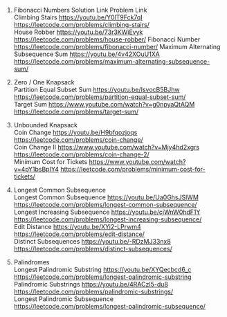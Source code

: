 1. Fibonacci Numbers	Solution Link	Problem Link	
Climbing Stairs	https://youtu.be/Y0lT9Fck7qI	https://leetcode.com/problems/climbing-stairs/	
House Robber	https://youtu.be/73r3KWiEvyk	https://leetcode.com/problems/house-robber/	
Fibonacci Number		https://leetcode.com/problems/fibonacci-number/	
Maximum Alternating Subsequence Sum	https://youtu.be/4v42XOuU1XA	https://leetcode.com/problems/maximum-alternating-subsequence-sum/	
			
2. Zero / One Knapsack			
Partition Equal Subset Sum	https://youtu.be/IsvocB5BJhw	https://leetcode.com/problems/partition-equal-subset-sum/	
Target Sum	https://www.youtube.com/watch?v=g0npyaQtAQM	https://leetcode.com/problems/target-sum/	
			
3. Unbounded Knapsack			
Coin Change	https://youtu.be/H9bfqozjoqs	https://leetcode.com/problems/coin-change/	
Coin Change II	https://www.youtube.com/watch?v=Mjy4hd2xgrs	https://leetcode.com/problems/coin-change-2/	
Minimum Cost for Tickets	https://www.youtube.com/watch?v=4pY1bsBpIY4	https://leetcode.com/problems/minimum-cost-for-tickets/	
			
4. Longest Common Subsequence			
Longest Common Subsequence	https://youtu.be/Ua0GhsJSlWM	https://leetcode.com/problems/longest-common-subsequence/	
Longest Increasing Subsequence	https://youtu.be/cjWnW0hdF1Y	https://leetcode.com/problems/longest-increasing-subsequence/	
Edit Distance	https://youtu.be/XYi2-LPrwm4	https://leetcode.com/problems/edit-distance/	
Distinct Subsequences	https://youtu.be/-RDzMJ33nx8	https://leetcode.com/problems/distinct-subsequences/	
			
5. Palindromes			
Longest Palindromic Substring	https://youtu.be/XYQecbcd6_c	https://leetcode.com/problems/longest-palindromic-substring	
Palindromic Substrings	https://youtu.be/4RACzI5-du8	https://leetcode.com/problems/palindromic-substrings/	
Longest Palindromic Subsequence		https://leetcode.com/problems/longest-palindromic-subsequence/	